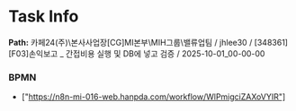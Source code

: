# Task Info

**Path:** 카페24(주)\본사사업장\[CG]MI본부\MIH그룹\밸류업팀 / jhlee30 / [348361] [F03]손익보고 _ 간접비용 실행 및 DB에 넣고 검증 / 2025-10-01_00-00-00

### BPMN
- ["https://n8n-mi-016-web.hanpda.com/workflow/WlPmigciZAXoVYIR"]

